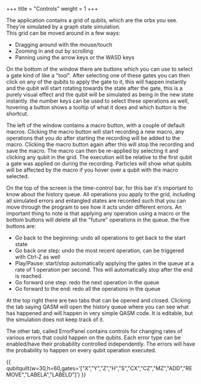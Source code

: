 +++
title = "Controls"
weight = 1
+++

The application contains a grid of qubits, which are the orbs you see. 
They're simulated by a graph state simulation.  
This grid can be moved around in a few ways:
- Dragging around with the mouse/touch
- Zooming in and out by scrolling
- Panning using the arrow keys or the WASD keys

On the bottom of the window there are buttons which you can use to select a
gate kind of like a "tool". After selecting one of these gates you can then click
on any of the qubits to apply the gate to it, this will happen instantly and the qubit
will start rotating towards the state after the gate, this is a purely visual effect and
the qubit will be simulated as being in the new state instantly. the number keys can be used
to select these operations as well, hovering a button shows a tooltip of what it does and
which button is the shortcut.

The left of the window contains a macro button, with a couple of default macros.
Clicking the macro button will start recording a new macro, any operations that you
do after starting the recording will be added to the macro. Clicking the macro button
again after this will stop the recording and save the macro. The macro can then be re-applied
by selecting it and clicking any qubit in the grid. The execution will be relative to the first qubit
a gate was applied on during the recording. Particles will show what qubits will be affected
by the macro if you hover over a qubit with the macro selected.

On the top of the screen is the time-control bar, for this bar it's important to know about the
history queue. All operations you apply to the grid, including all simulated errors and entangled states
are recorded such that you can move through the program to see how it acts under different errors.
An important thing to note is that applying any operation using a macro or the bottom buttons will
delete all the "future" operations in the queue.
the five buttons are:
- Go back to the beginning: undo all operations to get back to the start state
- Go back one step: undo the most recent operation, can be triggered with Ctrl-Z as well
- Play/Pause: start/stop automatically applying the gates in the queue at a rate of 1 operation per second. This will automatically stop after the end is reached.
- Go forward one step: redo the next operation in the queue
- Go forward to the end: redo all the operations in the queue

At the top right there are two tabs that can be opened and closed.
Clicking the tab saying QASM will open the history queue where you can see what has happened
and will happen in very simple QASM code. It is editable, but the simulation does not keep track of it.

The other tab, called ErrorPanel contains controls for changing rates of various errors that
could happen on the qubits. Each error type can be enabled/have their probability controlled
independently. The errors will have the probability to happen on every qubit operation executed.

{{ qubitquilt(w=30,h=60,gates='["X","Y","Z","H","S","CX","CZ","MZ","ADD","REMOVE","LABELA","LABELD"]') }}
